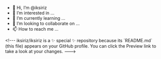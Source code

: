 - 👋 Hi, I’m @iksiriz
- 👀 I’m interested in ...
- 🌱 I’m currently learning ...
- 💞️ I’m looking to collaborate on ...
- 📫 How to reach me ...

\<!---
iksiriz/iksiriz is a ✨ special ✨ repository because its \`README.md` (this file) appears on your GitHub profile.
You can click the Preview link to take a look at your changes.
\--->
